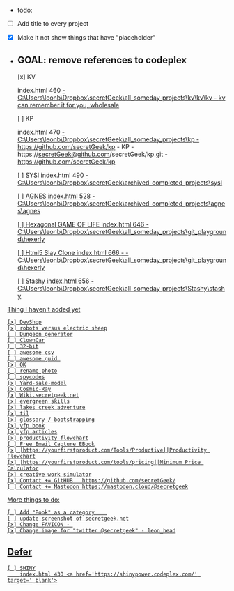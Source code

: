 - todo:

- [ ] Add title to every project

- [x] Make it not show things that have "placeholder"

- ## GOAL: remove references to codeplex

	[x] KV
	
	index.html 460 <a href='https://kv.codeplex.com' target='_blank'>
		- C:\Users\leonb\Dropbox\secretGeek\all_someday_projects\kv\kv\kv
		- [kv can remember it for you, wholesale](https://secretgeek.net/kv)
		
	[ ] KP

	index.html 470 <a href='https://kp.codeplex.com' target='_blank'>
		- C:\Users\leonb\Dropbox\secretGeek\all_someday_projects\kp
		- https://github.com/secretGeek/kp
		- KP
			- https://secretGeek@github.com/secretGeek/kp.git
			- https://github.com/secretGeek/kp

	
	[ ] SYSI
	index.html 490 <a href='https://sysi.codeplex.com' target='_blank'>
		- C:\Users\leonb\Dropbox\secretGeek\archived_completed_projects\sysI
	
	
	[ ] AGNES
		index.html 528 <a href='https://agnes.codeplex.com' target='_blank'>
		- C:\Users\leonb\Dropbox\secretGeek\archived_completed_projects\agnes\agnes
		
	[ ] Hexagonal GAME OF LIFE
	index.html 646 <a href='https://hexerly.codeplex.com/' target='_blank'>
		- C:\Users\leonb\Dropbox\secretGeek\all_someday_projects\git_playground\hexerly
	
	[ ] Html5 Slay Clone
	index.html 666 <a href='https://hexerly.codeplex.com/' target='_blank'>
		- - C:\Users\leonb\Dropbox\secretGeek\all_someday_projects\git_playground\hexerly
	
	[ ] Stashy
	index.html 656 <a href='https://stashy.CodePlex.com' target='_blank'>
		- C:\Users\leonb\Dropbox\secretGeek\all_someday_projects\Stashy\stashy
	
Thing I haven't added yet

	[x] DevShop
	[x] robots versus electric sheep
	[ ] Dungeon generator
	[ ] ClownCar
	[ ] 32-bit
	[ ] awesome csv
	[ ] awesome guid 
	[x] OK
	[ ] rename photo
	[ ] spycodes
	[x] Yard-sale-model
	[x] Cosmic-Ray
	[x] Wiki.secretgeek.net
	[x] evergreen skills
	[x] lakes creek adventure
	[x] til
	[x] glossary / bootstrapping
	[x] yfp book
	[x] yfp articles
	[x] productivity flowchart
	[ ] Free Email Capture EBook
	[x] |https://yourfirstproduct.com/Tools/Productive||Productivity Flowchart
	[x] |https://yourfirstproduct.com/tools/pricing||Minimum Price Calculator
	[x] creative work simulator
	[x] Contact += GitHUB	https://github.com/secretGeek/
	[ ] Contact += Mastodon	https://mastodon.cloud/@secretgeek
	
	
More things to do:

	[ ] Add "Book" as a category	
	[ ] update screenshot of secretgeek.net
	[x] Change FAVICON - 
	[x] Change image for "twitter @secretgeek" - leon_head


## Defer



	[ ] SHINY
		index.html 430 <a href='https://shinypower.codeplex.com/' target='_blank'>


